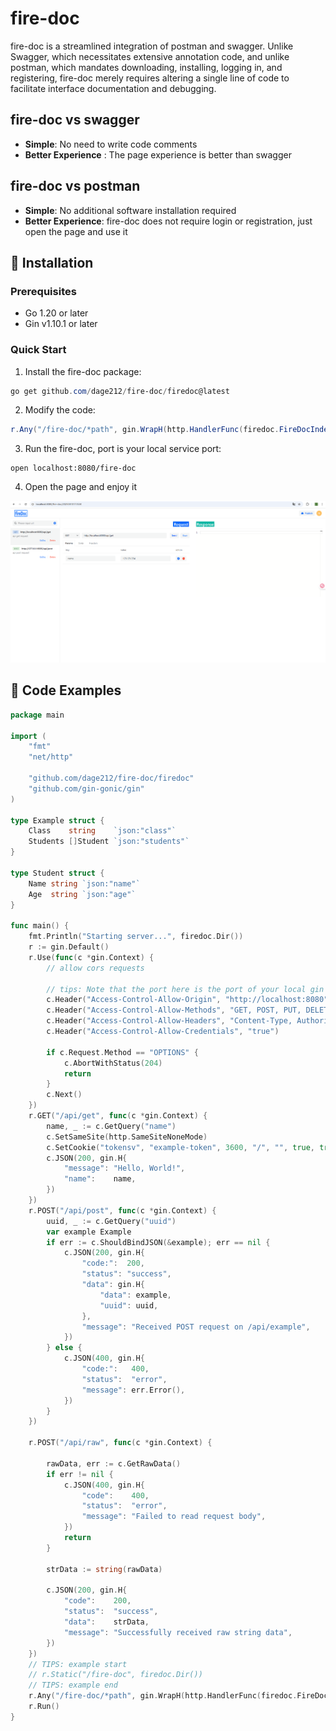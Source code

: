 # fire-doc

fire-doc is a streamlined integration of postman and swagger. Unlike Swagger, which necessitates extensive annotation code, and unlike postman, which mandates downloading, installing, logging in, and registering, fire-doc merely requires altering a single line of code to facilitate interface documentation and debugging.

## fire-doc vs swagger
 
- **Simple**: No need to write code comments
- **Better Experience** : The page experience is better than swagger

## fire-doc vs postman
- **Simple**: No additional software installation required
- **Better Experience**: fire-doc does not require login or registration, just open the page and use it

## 🚀 Installation

### Prerequisites

- Go 1.20 or later
- Gin v1.10.1 or later

### Quick Start

1. Install the fire-doc package:
```powershell
go get github.com/dage212/fire-doc/firedoc@latest
```

2. Modify the code:
```powershell
r.Any("/fire-doc/*path", gin.WrapH(http.HandlerFunc(firedoc.FireDocIndexHandler)))
```
3. Run the fire-doc, port is your local service port:
```
open localhost:8080/fire-doc
```   
4. Open the page and enjoy it
   
![alt text](example.png)


## 🎯 Code Examples


```go
package main

import (
	"fmt"
	"net/http"

	"github.com/dage212/fire-doc/firedoc"
	"github.com/gin-gonic/gin"
)

type Example struct {
	Class    string    `json:"class"`
	Students []Student `json:"students"`
}

type Student struct {
	Name string `json:"name"`
	Age  string `json:"age"`
}

func main() {
	fmt.Println("Starting server...", firedoc.Dir())
	r := gin.Default()
	r.Use(func(c *gin.Context) {
		// allow cors requests

		// tips: Note that the port here is the port of your local gin service
		c.Header("Access-Control-Allow-Origin", "http://localhost:8080")
		c.Header("Access-Control-Allow-Methods", "GET, POST, PUT, DELETE, OPTIONS")
		c.Header("Access-Control-Allow-Headers", "Content-Type, Authorization")
		c.Header("Access-Control-Allow-Credentials", "true")

		if c.Request.Method == "OPTIONS" {
			c.AbortWithStatus(204)
			return
		}
		c.Next()
	})
	r.GET("/api/get", func(c *gin.Context) {
		name, _ := c.GetQuery("name")
		c.SetSameSite(http.SameSiteNoneMode)
		c.SetCookie("tokensv", "example-token", 3600, "/", "", true, true)
		c.JSON(200, gin.H{
			"message": "Hello, World!",
			"name":    name,
		})
	})
	r.POST("/api/post", func(c *gin.Context) {
		uuid, _ := c.GetQuery("uuid")
		var example Example
		if err := c.ShouldBindJSON(&example); err == nil {
			c.JSON(200, gin.H{
				"code:":  200,
				"status": "success",
				"data": gin.H{
					"data": example,
					"uuid": uuid,
				},
				"message": "Received POST request on /api/example",
			})
		} else {
			c.JSON(400, gin.H{
				"code:":   400,
				"status":  "error",
				"message": err.Error(),
			})
		}
	})

	r.POST("/api/raw", func(c *gin.Context) {

		rawData, err := c.GetRawData()
		if err != nil {
			c.JSON(400, gin.H{
				"code":    400,
				"status":  "error",
				"message": "Failed to read request body",
			})
			return
		}

		strData := string(rawData)

		c.JSON(200, gin.H{
			"code":    200,
			"status":  "success",
			"data":    strData,
			"message": "Successfully received raw string data",
		})
	})
	// TIPS: example start
	// r.Static("/fire-doc", firedoc.Dir())
	// TIPS: example end
	r.Any("/fire-doc/*path", gin.WrapH(http.HandlerFunc(firedoc.FireDocIndexHandler)))
	r.Run()
}


```